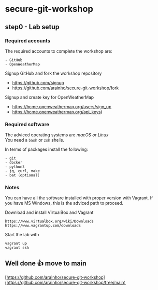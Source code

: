 # secure-git-workshop

## step0 - Lab setup 

### Required accounts
The required accounts to complete the workshop are:
```
- GitHub
- OpenWeatherMap 
```

Signup GitHub and fork the workshop repository 
- https://github.com/signup
- https://github.com/arainho/secure-git-workshop/fork

Signup and create key for OpenWeatherMap
- https://home.openweathermap.org/users/sign_up
- https://home.openweathermap.org/api_keys)   

### Required software
The adviced operating systems are _macOS or Linux_  
You need a `bash` or `zsh` shells.  

In terms of packages install the following:
```
- git
- docker
- python3	
- jq, curl, make
- bat (optional)
```

### Notes
You can have all the software installed with proper version with Vagrant.
If you have MS Windows, this is the adviced path to proceed.

Download and install VirtualBox and Vagrant
```
https://www.virtualbox.org/wiki/Downloads
https://www.vagrantup.com/downloads
```

Start the lab with
```
vagrant up
vagrant ssh
```

## Well done 👍 move to main 
[https://github.com/arainho/secure-git-workshop](https://github.com/arainho/secure-git-workshop/tree/main)

